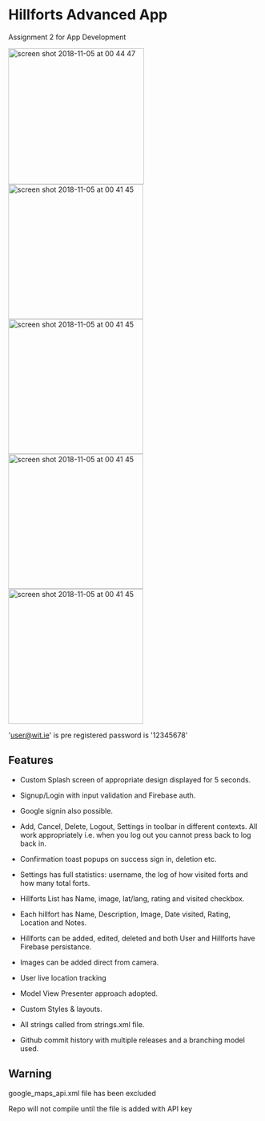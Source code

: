 # Hillforts Advanced App
Assignment 2 for App Development

<img width="271" alt="screen shot 2018-11-05 at 00 44 47" src="https://user-images.githubusercontent.com/16647291/64079123-961e8f00-ccdb-11e9-9ec9-df70ad78576d.jpg">
<img width="269" alt="screen shot 2018-11-05 at 00 41 45" src="https://user-images.githubusercontent.com/16647291/64079131-b3535d80-ccdb-11e9-9dd4-0730f1b829d7.jpg">
<img width="269" alt="screen shot 2018-11-05 at 00 41 45" src="https://user-images.githubusercontent.com/16647291/64079142-cf56ff00-ccdb-11e9-904a-a60ccbe1ea92.jpg">
<img width="269" alt="screen shot 2018-11-05 at 00 41 45" src="https://user-images.githubusercontent.com/16647291/64079154-df6ede80-ccdb-11e9-95bf-6c1b879c9064.jpg">
<img width="269" alt="screen shot 2018-11-05 at 00 41 45" src="https://user-images.githubusercontent.com/16647291/64079160-f6153580-ccdb-11e9-835c-b9fae498f4b6.jpg">


'user@wit.ie' is pre registered
 password is '12345678'

## Features

- Custom Splash screen of appropriate design displayed for 5 seconds.
- Signup/Login with input validation and Firebase auth.
- Google signin also possible.
- Add, Cancel, Delete, Logout, Settings in toolbar in different contexts.
  All work appropriately i.e. when you log out you cannot press back to log back in. 
- Confirmation toast popups on success sign in, deletion etc.
- Settings has full statistics: username, the log of how visited forts and how many total forts.
- Hillforts List has Name, image, lat/lang, rating and visited checkbox.
- Each hillfort has Name, Description, Image, Date visited, Rating, Location and Notes.
- Hillforts can be added, edited, deleted and both User and Hillforts have Firebase persistance.
- Images can be added direct from camera.
- User live location tracking
- Model View Presenter approach adopted.

- Custom Styles & layouts.
- All strings called from strings.xml file.
- Github commit history with multiple releases and a branching model used.




## Warning
google_maps_api.xml file has been excluded

Repo will not compile until the file is added with API key
